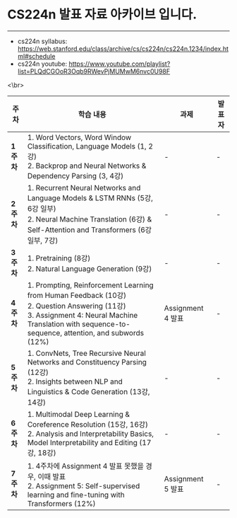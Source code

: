 # CS224n 발표 자료 아카이브 입니다.
---

- cs224n syllabus: https://web.stanford.edu/class/archive/cs/cs224n/cs224n.1234/index.html#schedule
- cs224n youtube: https://www.youtube.com/playlist?list=PLQdCGOoR3Oqb9RWevPjMUMwM6nvc0U98F

<\br>

| **주차** | **학습 내용** | **과제** | **발표자** |
|----------|---------------|----------|----------|
| **1주차** | 1. Word Vectors, Word Window Classification, Language Models (1, 2강) <br> 2. Backprop and Neural Networks & Dependency Parsing (3, 4강) | - | - |
| **2주차** | 1. Recurrent Neural Networks and Language Models & LSTM RNNs (5강, 6강 일부) <br> 2. Neural Machine Translation (6강) & Self-Attention and Transformers (6강 일부, 7강) | - | - |
| **3주차** | 1. Pretraining (8강) <br> 2. Natural Language Generation (9강) | - | - |
| **4주차** | 1. Prompting, Reinforcement Learning from Human Feedback (10강) <br> 2. Question Answering (11강) <br> 3. Assignment 4: Neural Machine Translation with sequence-to-sequence, attention, and subwords (12%) | Assignment 4 발표 | - |
| **5주차** | 1. ConvNets, Tree Recursive Neural Networks and Constituency Parsing (12강) <br> 2. Insights between NLP and Linguistics & Code Generation (13강, 14강) | - | - |
| **6주차** | 1. Multimodal Deep Learning & Coreference Resolution (15강, 16강) <br> 2. Analysis and Interpretability Basics, Model Interpretability and Editing (17강, 18강) | - | - |
| **7주차** | 1. 4주차에 Assignment 4 발표 못했을 경우, 이때 발표 <br> 2. Assignment 5: Self-supervised learning and fine-tuning with Transformers (12%) | Assignment 5 발표 | - |
